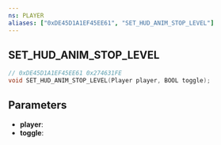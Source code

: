 ```yaml
---
ns: PLAYER
aliases: ["0xDE45D1A1EF45EE61", "SET_HUD_ANIM_STOP_LEVEL"]
---
```

## SET_HUD_ANIM_STOP_LEVEL

```c
// 0xDE45D1A1EF45EE61 0x274631FE
void SET_HUD_ANIM_STOP_LEVEL(Player player, BOOL toggle);
```


## Parameters
* **player**: 
* **toggle**: 


